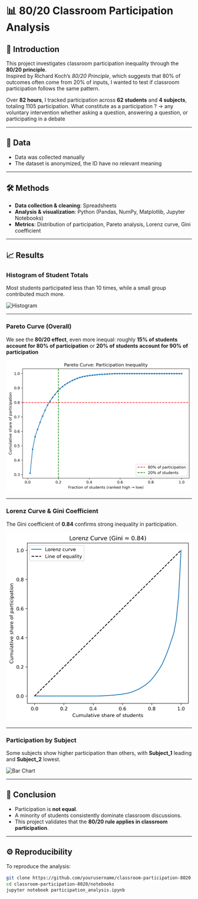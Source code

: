 # 📊 80/20 Classroom Participation Analysis  

## 📌 Introduction  
This project investigates classroom participation inequality through the **80/20 principle**.  
Inspired by Richard Koch’s *80/20 Principle*, which suggests that 80% of outcomes often come from 20% of inputs, I wanted to test if classroom participation follows the same pattern.  

Over **82 hours**, I tracked participation across **62 students** and **4 subjects**, totaling 1105 participation.
What constitute as a participation ?
-> any voluntary intervention whether asking a question, answering a question, or participating in a debate

---

## 📂 Data  
- Data was collected manually  
- The dataset is anonymized, the ID have no relevant meaning

---

## 🛠️ Methods  
- **Data collection & cleaning**: Spreadsheets
- **Analysis & visualization**: Python (Pandas, NumPy, Matplotlib, Jupyter Notebooks)  
- **Metrics**: Distribution of participation, Pareto analysis, Lorenz curve, Gini coefficient  

---

## 📈 Results  

### Histogram of Student Totals  
Most students participated less than 10 times, while a small group contributed much more.  

![Histogram](graphs/participation_per_student.png)  

---

### Pareto Curve (Overall)  
We see the **80/20 effect**, even more inequal: roughly **15% of students account for 80% of participation** or **20% of students account for 90% of participation**

![Pareto](graphs/pareto_curve.png)  

---

### Lorenz Curve & Gini Coefficient  
The Gini coefficient of **0.84** confirms strong inequality in participation.  

![Lorenz](graphs/lorenz_curve.png)  

---

### Participation by Subject  
Some subjects show higher participation than others, with **Subject_1** leading and **Subject_2** lowest.  

![Bar Chart](graphs/total_per_subject.png)  

---

## 📝 Conclusion  
- Participation is **not equal**.  
- A minority of students consistently dominate classroom discussions.  
- This project validates that the **80/20 rule applies in classroom participation**.  

---

## ⚙️ Reproducibility  
To reproduce the analysis:  

```bash
git clone https://github.com/yourusername/classroom-participation-8020.git
cd classroom-participation-8020/notebooks
jupyter notebook participation_analysis.ipynb
